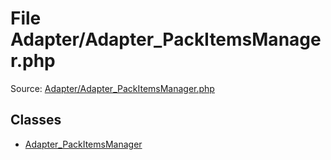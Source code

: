 File Adapter/Adapter_PackItemsManager.php
=========

Source: [Adapter/Adapter_PackItemsManager.php](https://github.com/PrestaShop/PrestaShop/blob/1.6.1.3/Adapter/Adapter_PackItemsManager.php)


Classes
-------

* [Adapter_PackItemsManager](class.Adapter_PackItemsManager.md)

